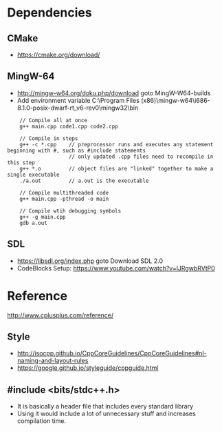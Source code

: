 # Dependencies

## CMake
* https://cmake.org/download/

## MingW-64
* http://mingw-w64.org/doku.php/download goto MingW-W64-builds
* Add environment variable	C:\Program Files (x86)\mingw-w64\i686-8.1.0-posix-dwarf-rt_v6-rev0\mingw32\bin
```
    // Compile all at once
    g++ main.cpp code1.cpp code2.cpp
    
    // Compile in steps
    g++ -c *.cpp    // preprocessor runs and executes any statement beginning with #, such as #include statements
                    // only updated .cpp files need to recompile in this step
    g++ *.o         // object files are "linked" together to make a single executable
    ./a.out         // a.out is the executable

    // Compile multithreaded code
    g++ main.cpp -pthread -o main
    
    // Compile wtih debugging symbols
    g++ -g main.cpp
    gdb a.out
```

## SDL
* https://libsdl.org/index.php goto Download SDL 2.0
* CodeBlocks Setup: https://www.youtube.com/watch?v=lJRgwbRVtP0

# Reference
http://www.cplusplus.com/reference/

## Style
* http://isocpp.github.io/CppCoreGuidelines/CppCoreGuidelines#nl-naming-and-layout-rules
* https://google.github.io/styleguide/cppguide.html

## #include <bits/stdc++.h>
* It is basically a header file that includes every standard library
* Using it would include a lot of unnecessary stuff and increases compilation time.
